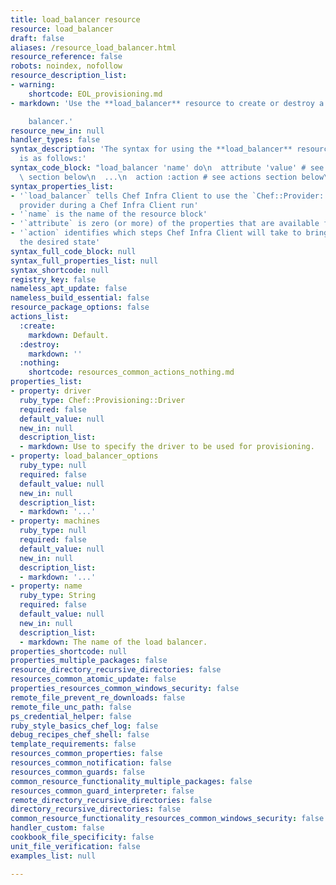 ```yaml
---
title: load_balancer resource
resource: load_balancer
draft: false
aliases: /resource_load_balancer.html
resource_reference: false
robots: noindex, nofollow
resource_description_list:
- warning:
    shortcode: EOL_provisioning.md
- markdown: 'Use the **load_balancer** resource to create or destroy a load

    balancer.'
resource_new_in: null
handler_types: false
syntax_description: 'The syntax for using the **load_balancer** resource in a recipe
  is as follows:'
syntax_code_block: "load_balancer 'name' do\n  attribute 'value' # see properties\
  \ section below\n  ...\n  action :action # see actions section below\nend"
syntax_properties_list:
- '`load_balancer` tells Chef Infra Client to use the `Chef::Provider::LoadBalancer`
  provider during a Chef Infra Client run'
- '`name` is the name of the resource block'
- '`attribute` is zero (or more) of the properties that are available for this resource'
- '`action` identifies which steps Chef Infra Client will take to bring the node into
  the desired state'
syntax_full_code_block: null
syntax_full_properties_list: null
syntax_shortcode: null
registry_key: false
nameless_apt_update: false
nameless_build_essential: false
resource_package_options: false
actions_list:
  :create:
    markdown: Default.
  :destroy:
    markdown: ''
  :nothing:
    shortcode: resources_common_actions_nothing.md
properties_list:
- property: driver
  ruby_type: Chef::Provisioning::Driver
  required: false
  default_value: null
  new_in: null
  description_list:
  - markdown: Use to specify the driver to be used for provisioning.
- property: load_balancer_options
  ruby_type: null
  required: false
  default_value: null
  new_in: null
  description_list:
  - markdown: '...'
- property: machines
  ruby_type: null
  required: false
  default_value: null
  new_in: null
  description_list:
  - markdown: '...'
- property: name
  ruby_type: String
  required: false
  default_value: null
  new_in: null
  description_list:
  - markdown: The name of the load balancer.
properties_shortcode: null
properties_multiple_packages: false
resource_directory_recursive_directories: false
resources_common_atomic_update: false
properties_resources_common_windows_security: false
remote_file_prevent_re_downloads: false
remote_file_unc_path: false
ps_credential_helper: false
ruby_style_basics_chef_log: false
debug_recipes_chef_shell: false
template_requirements: false
resources_common_properties: false
resources_common_notification: false
resources_common_guards: false
common_resource_functionality_multiple_packages: false
resources_common_guard_interpreter: false
remote_directory_recursive_directories: false
directory_recursive_directories: false
common_resource_functionality_resources_common_windows_security: false
handler_custom: false
cookbook_file_specificity: false
unit_file_verification: false
examples_list: null

---
```

